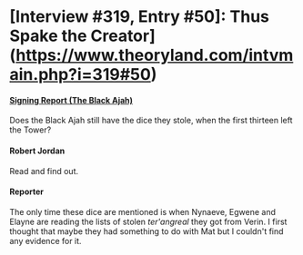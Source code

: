 # [Interview #319, Entry #50]: Thus Spake the Creator](https://www.theoryland.com/intvmain.php?i=319#50)

#### [Signing Report (The Black Ajah)](http://www.oocities.org/area51/stargate/8513/creator-black.htm)

Does the Black Ajah still have the dice they stole, when the first thirteen left the Tower?

#### Robert Jordan

Read and find out.

#### Reporter

The only time these dice are mentioned is when Nynaeve, Egwene and Elayne are reading the lists of stolen
*ter'angreal*
they got from Verin. I first thought that maybe they had something to do with Mat but I couldn't find any evidence for it.

